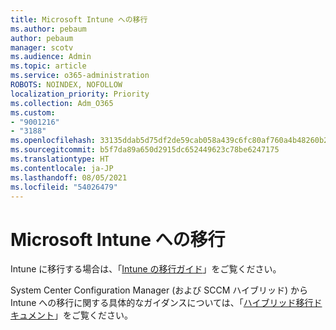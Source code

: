 ```yaml
---
title: Microsoft Intune への移行
ms.author: pebaum
author: pebaum
manager: scotv
ms.audience: Admin
ms.topic: article
ms.service: o365-administration
ROBOTS: NOINDEX, NOFOLLOW
localization_priority: Priority
ms.collection: Adm_O365
ms.custom:
- "9001216"
- "3188"
ms.openlocfilehash: 33135ddab5d75df2de59cab058a439c6fc80af760a4b48260b2c67cda8c1af99
ms.sourcegitcommit: b5f7da89a650d2915dc652449623c78be6247175
ms.translationtype: HT
ms.contentlocale: ja-JP
ms.lasthandoff: 08/05/2021
ms.locfileid: "54026479"
---
```

# <a name="migrating-to-microsoft-intune"></a>Microsoft Intune への移行

Intune に移行する場合は、「[Intune の移行ガイド](https://docs.microsoft.com/intune/fundamentals/migration-guide)」をご覧ください。

System Center Configuration Manager (および SCCM ハイブリッド) から Intune への移行に関する具体的なガイダンスについては、「[ハイブリッド移行ドキュメント](https://docs.microsoft.com/sccm/mdm/deploy-use/migrate-hybridmdm-to-intunesa)」をご覧ください。 